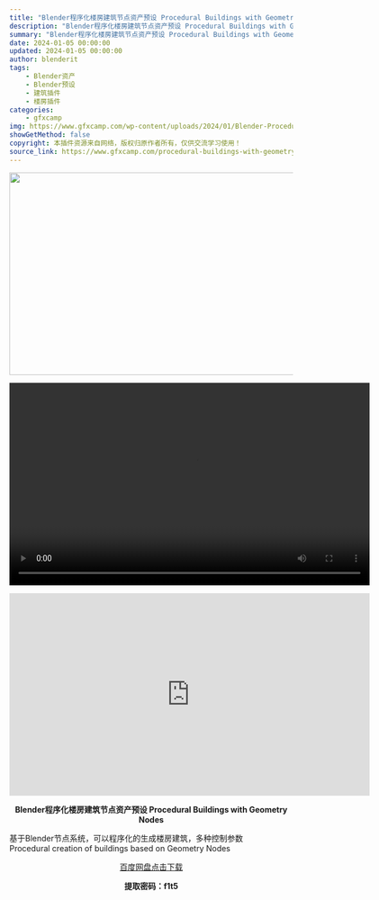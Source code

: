 ```yaml
---
title: "Blender程序化楼房建筑节点资产预设 Procedural Buildings with Geometry Nodes"
description: "Blender程序化楼房建筑节点资产预设 Procedural Buildings with Geometry Nodes 基于Blender节点系统，可以程序化的生成楼房建筑，多种控制参数 Proc..."
summary: "Blender程序化楼房建筑节点资产预设 Procedural Buildings with Geometry Nodes 基于Blender节点系统，可以程序化的生成楼房建筑，多种控制参数 Proc..."
date: 2024-01-05 00:00:00
updated: 2024-01-05 00:00:00
author: blenderit
tags: 
    - Blender资产
    - Blender预设
    - 建筑插件
    - 楼房插件
categories:
    - gfxcamp
img: https://www.gfxcamp.com/wp-content/uploads/2024/01/Blender-Procedural-Buildings-with-Geometry-Nodes.jpg
showGetMethod: false
copyright: 本插件资源来自网络，版权归原作者所有，仅供交流学习使用！
source_link: https://www.gfxcamp.com/procedural-buildings-with-geometry-nodes/
---
```

<div><p><img decoding="async" class="aligncenter size-full wp-image-117585" src="https://www.gfxcamp.com/wp-content/uploads/2024/01/Blender-Procedural-Buildings-with-Geometry-Nodes.jpg" data-src="https://www.gfxcamp.com/wp-content/uploads/2024/01/Blender-Procedural-Buildings-with-Geometry-Nodes.jpg" alt="" width="640" height="360" data-srcset="https://www.gfxcamp.com/wp-content/uploads/2024/01/Blender-Procedural-Buildings-with-Geometry-Nodes.jpg 640w, https://www.gfxcamp.com/wp-content/uploads/2024/01/Blender-Procedural-Buildings-with-Geometry-Nodes-150x84.jpg 150w" data-sizes="(max-width: 640px) 100vw, 640px"><br>
</p><center><div style="width: 640px;" class="wp-video"><!--[if lt IE 9]><script>document.createElement('video');</script><![endif]-->
<video class="wp-video-shortcode" id="video-117584-1" width="640" height="360" preload="true" controls="controls"><source type="video/mp4" src="http://cloud.video.taobao.com/play/u/null/p/1/e/6/t/1/445223302370.mp4?_=1"></source><a href="http://cloud.video.taobao.com/play/u/null/p/1/e/6/t/1/445223302370.mp4">http://cloud.video.taobao.com/play/u/null/p/1/e/6/t/1/445223302370.mp4</a></video></div></center><p style="text-align: center;"><strong><iframe loading="lazy" src="https://player.youku.com/embed/XNjMwMzYxMjE3Mg==" width="640" height="360" frameborder="0" allowfullscreen="allowfullscreen" data-mce-fragment="1"></iframe></strong></p><p style="text-align: center;"><strong>Blender程序化楼房建筑节点资产预设 Procedural Buildings with Geometry Nodes</strong></p><article>基于Blender节点系统，可以程序化的生成楼房建筑，多种控制参数
<div id="share-1" class="full-news-content share-content">Procedural creation of buildings based on Geometry Nodes</div>
<p style="text-align: center;"><a class="maxbutton-3 maxbutton maxbutton-baidu" target="_blank" rel="noopener" href="https://pan.baidu.com/s/1ZAf05HLnpc3R1vC-gxWb_w?pwd=f1t5"><span class="mb-text">百度网盘点击下载</span></a></p>
<p style="text-align: center;"><strong>提取密码：f1t5</strong></p>
</article></div>